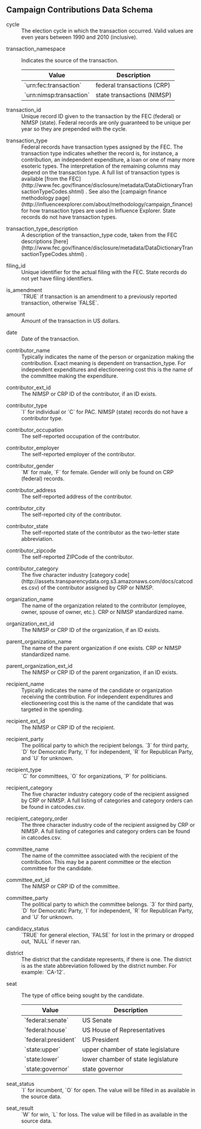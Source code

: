 ## Campaign Contributions Data Schema

<style>
    dd{ clear: left; margin-bottom: 1em; }
</style>
<dl>
    <dt>
        cycle
    </dt>
    <dd>
        The election cycle in which the transaction occurred. Valid values are
        even years between 1990 and 2010 (inclusive).
    </dd>
    <dt>
        transaction_namespace
    </dt>
    <dd>
        <p>Indicates the source of the transaction.</p>
        <table>
            <thead>
                <tr>
                    <th>Value</th>
                    <th>Description</th>
                </tr>
            </thead>
            <tbody>
                <tr>
                    <td>`urn:fec:transaction`</td>
                    <td>federal transactions (CRP)</td>
                </tr>
                <tr>
                    <td>`urn:nimsp:transaction`</td>
                    <td>state transactions (NIMSP)</td>
                </tr>
            </tbody>
        </table>
    </dd>
    <dt>
        transaction_id
    </dt>
    <dd>
        Unique record ID given to the transaction by the FEC (federal) or NIMSP
        (state). Federal records are only guaranteed to be unique per year so they
        are prepended with the cycle.
    </dd>
    <dt>
        transaction_type
    </dt>
    <dd>
        Federal records have transaction types assigned by the FEC. The transaction
        type indicates whether the record is, for instance, a contribution, an
        independent expenditure, a loan or one of many more esoteric types. The
        interpretation of the remaining columns may depend on the transaction type.
        A full list of transaction types is available
        [from the FEC](http://www.fec.gov/finance/disclosure/metadata/DataDictionaryTransactionTypeCodes.shtml)
        . See also the
        [campaign finance methodology page](http://influenceexplorer.com/about/methodology/campaign_finance)
        for how transaction types are used in Influence Explorer. State records
        do not have transaction types.
    </dd>
    <dt>
        transaction_type_description
    </dt>
    <dd>
        A description of the transaction_type code, taken from the FEC descriptions
        [here](http://www.fec.gov/finance/disclosure/metadata/DataDictionaryTransactionTypeCodes.shtml)
        .
    </dd>
    <dt>
        filing_id
    </dt>
    <dd>
        Unique identifier for the actual filing with the FEC. State records do
        not yet have filing identifiers.
    </dd>
    <dt>
        is_amendment
    </dt>
    <dd>
        `TRUE` if transaction is an amendment to a previously reported transaction, otherwise `FALSE`.
    </dd>
    <dt>
        amount
    </dt>
    <dd>
        Amount of the transaction in US dollars.
    </dd>
    <dt>
        date
    </dt>
    <dd>
        Date of the transaction.
    </dd>
    <dt>
        contributor_name
    </dt>
    <dd>
        Typically indicates the name of the person or organization making the
        contribution. Exact meaning is dependent on transaction_type. For independent
        expenditures and electioneering cost this is the name of the committee
        making the expenditure.
    </dd>
    <dt>
        contributor_ext_id
    </dt>
    <dd>
        The NIMSP or CRP ID of the contributor, if an ID exists.
    </dd>
    <dt>
        contributor_type
    </dt>
    <dd>
        `I` for individual or `C` for PAC. NIMSP (state) records do not
        have a contributor type.
    </dd>
    <dt>
        contributor_occupation
    </dt>
    <dd>
        The self-reported occupation of the contributor.
    </dd>
    <dt>
        contributor_employer
    </dt>
    <dd>
        The self-reported employer of the contributor.
    </dd>
    <dt>
        contributor_gender
    </dt>
    <dd>
        `M` for male, `F` for female. Gender will only be found on
        CRP (federal) records.
    </dd>
    <dt>
        contributor_address
    </dt>
    <dd>
        The self-reported address of the contributor.
    </dd>
    <dt>
        contributor_city
    </dt>
    <dd>
        The self-reported city of the contributor.
    </dd>
    <dt>
        contributor_state
    </dt>
    <dd>
        The self-reported state of the contributor as the two-letter state abbreviation.
    </dd>
    <dt>
        contributor_zipcode
    </dt>
    <dd>
        The self-reported ZIPCode of the contributor.
    </dd>
    <dt>
        contributor_category
    </dt>
    <dd>
        The five character industry
        [category code](http://assets.transparencydata.org.s3.amazonaws.com/docs/catcodes.csv)
        of the contributor assigned by CRP or NIMSP.
    </dd>
    <dt>
        organization_name
    </dt>
    <dd>
        The name of the organization related to the contributor (employee, owner,
        spouse of owner, etc.). CRP or NIMSP standardized name.
    </dd>
    <dt>
        organization_ext_id
    </dt>
    <dd>
        The NIMSP or CRP ID of the organization, if an ID exists.
    </dd>
    <dt>
        parent_organization_name
    </dt>
    <dd>
        The name of the parent organization if one exists. CRP or NIMSP standardized
        name.
    </dd>
    <dt>
        parent_organization_ext_id
    </dt>
    <dd>
        The NIMSP or CRP ID of the parent organization, if an ID exists.
    </dd>
    <dt>
        recipient_name
    </dt>
    <dd>
        Typically indicates the name of the candidate or organization receiving
        the contribution. For independent expenditures and electioneering cost
        this is the name of the candidate that was targeted in the spending.
    </dd>
    <dt>
        recipient_ext_id
    </dt>
    <dd>
        The NIMSP or CRP ID of the recipient.
    </dd>
    <dt>
        recipient_party
    </dt>
    <dd>
        The political party to which the recipient belongs. `3` for
        third party, `D` for Democratic Party, `I` for independent,
        `R` for Republican Party, and `U` for unknown.
    </dd>
    <dt>
        recipient_type
    </dt>
    <dd>
        `C` for committees, `O` for organizations, `P` for politicians.
    </dd>
    <dt>
        recipient_category
    </dt>
    <dd>
        The five character industry category code of the recipient assigned by
        CRP or NIMSP. A full listing of categories and category orders can be found
        in catcodes.csv.
    </dd>
    <dt>
        recipient_category_order
    </dt>
    <dd>
        The three character industry code of the recipient assigned by CRP or
        NIMSP. A full listing of categories and category orders can be found in
        catcodes.csv.
    </dd>
    <dt>
        committee_name
    </dt>
    <dd>
        The name of the committee associated with the recipient of the contribution.
        This may be a parent committee or the election committee for the candidate.
    </dd>
    <dt>
        committee_ext_id
    </dt>
    <dd>
        The NIMSP or CRP ID of the committee.
    </dd>
    <dt>
        committee_party
    </dt>
    <dd>
        The political party to which the committee belongs.
        `3` for third party, `D` for Democratic Party, `I` for independent,
        `R` for Republican Party, and `U` for unknown.
    </dd>
    <dt>
        candidacy_status
    </dt>
    <dd>
        `TRUE` for general election, `FALSE` for lost in the primary or
        dropped out, `NULL` if never ran.
    </dd>
    <dt>
        district
    </dt>
    <dd>
        The district that the candidate represents, if there is one. The district
        is as the state abbreviation followed by the district number. For example:
        `CA-12`.
    </dd>
    <dt>
        seat
    </dt>
    <dd>
        <p>
            The type of office being sought by the candidate.
        </p>
        <table>
            <thead>
                <tr>
                    <th>Value</th>
                    <th>Description</th>
                </tr>
            </thead>
            <tbody>
                <tr>
                    <td>`federal:senate`</td>
                    <td>US Senate</td>
                </tr>
                <tr>
                    <td>`federal:house`</td>
                    <td>US House of Representatives</td>
                </tr>
                <tr>
                    <td>`federal:president`</td>
                    <td>US President</td>
                </tr>
                <tr>
                    <td>`state:upper`</td>
                    <td>upper chamber of state legislature</td>
                </tr>
                <tr>
                    <td>`state:lower`</td>
                    <td>lower chamber of state legislature</td>
                </tr>
                <tr>
                    <td>`state:governor`</td>
                    <td>state governor</td>
                </tr>
            </tbody>
        </table>
    </dd>
    <dt>
        seat_status
    </dt>
    <dd>
        `I` for incumbent, `O` for open. The value will be filled in
        as available in the source data.
    </dd>
    <dt>
        seat_result
    </dt>
    <dd>
        `W` for win, `L` for loss. The value will be filled in as
        available in the source data.
    </dd>
</dl>